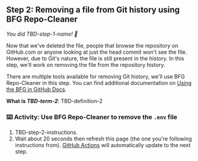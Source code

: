 <!--
  <<< Author notes: Step 2 >>>
  Start this step by acknowledging the previous step.
  Define terms and link to docs.github.com.
  TBD-step-2-notes.
-->

## Step 2: Removing a file from Git history using BFG Repo-Cleaner

_You did TBD-step-1-name! :tada:_

Now that we've deleted the file, people that browse the repository on GitHub.com or anyone looking at just the head commit won't see the file. However, due to Git's nature, the file is still present in the history. In this step, we'll work on removing the file from the repository history.

There are multiple tools available for removing Git history, we'll use BFG Repo-Cleaner in this step. You can find additional documentation on [Using the BFG in GitHub Docs](https://docs.github.com/en/authentication/keeping-your-account-and-data-secure/removing-sensitive-data-from-a-repository#using-the-bfg).

**What is _TBD-term-2_**: TBD-definition-2

### :keyboard: Activity: Use BFG Repo-Cleaner to remove the `.env` file

1. TBD-step-2-instructions.
1. Wait about 20 seconds then refresh this page (the one you're following instructions from). [GitHub Actions](https://docs.github.com/en/actions) will automatically update to the next step.
